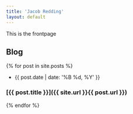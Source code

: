 ```yaml
---
title: 'Jacob Redding'
layout: default
---
```


This is the frontpage
## Blog

{% for post in site.posts %}
* <time datetime='{{ page.date | xmlschema }}'>{{ post.date | date: '%B %d, %Y' }}</time>
### [{{ post.title }}]({{ site.url }}{{ post.url }})
{% endfor %}
